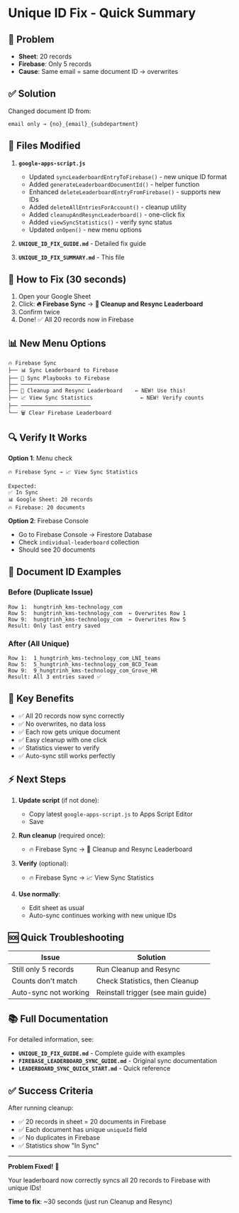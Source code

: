 # Unique ID Fix - Quick Summary

## 🐛 Problem
- **Sheet**: 20 records
- **Firebase**: Only 5 records
- **Cause**: Same email = same document ID → overwrites

## ✅ Solution
Changed document ID from:
```
email only → {no}_{email}_{subdepartment}
```

## 🔧 Files Modified
1. **`google-apps-script.js`**
   - Updated `syncLeaderboardEntryToFirebase()` - new unique ID format
   - Added `generateLeaderboardDocumentId()` - helper function
   - Enhanced `deleteLeaderboardEntryFromFirebase()` - supports new IDs
   - Added `deleteAllEntriesForAccount()` - cleanup utility
   - Added `cleanupAndResyncLeaderboard()` - one-click fix
   - Added `viewSyncStatistics()` - verify sync status
   - Updated `onOpen()` - new menu options

2. **`UNIQUE_ID_FIX_GUIDE.md`** - Detailed fix guide
3. **`UNIQUE_ID_FIX_SUMMARY.md`** - This file

## 🚀 How to Fix (30 seconds)

1. Open your Google Sheet
2. Click: **🔥 Firebase Sync** → **🧹 Cleanup and Resync Leaderboard**
3. Confirm twice
4. Done! ✅ All 20 records now in Firebase

## 📊 New Menu Options

```
🔥 Firebase Sync
├── 📊 Sync Leaderboard to Firebase
├── 🔄 Sync Playbooks to Firebase
├── ──────────────────────
├── 🧹 Cleanup and Resync Leaderboard    ← NEW! Use this!
├── 📈 View Sync Statistics               ← NEW! Verify counts
├── ──────────────────────
└── 🗑️ Clear Firebase Leaderboard
```

## 🔍 Verify It Works

**Option 1**: Menu check
```
🔥 Firebase Sync → 📈 View Sync Statistics

Expected:
✅ In Sync
📊 Google Sheet: 20 records
🔥 Firebase: 20 documents
```

**Option 2**: Firebase Console
- Go to Firebase Console → Firestore Database
- Check `individual-leaderboard` collection
- Should see 20 documents

## 📝 Document ID Examples

### Before (Duplicate Issue)
```
Row 1:  hungtrinh_kms-technology_com
Row 5:  hungtrinh_kms-technology_com  ← Overwrites Row 1
Row 9:  hungtrinh_kms-technology_com  ← Overwrites Row 5
Result: Only last entry saved
```

### After (All Unique)
```
Row 1:  1_hungtrinh_kms-technology_com_LNI_teams
Row 5:  5_hungtrinh_kms-technology_com_BCD_Team
Row 9:  9_hungtrinh_kms-technology_com_Grove_HR
Result: All 3 entries saved ✅
```

## 🎯 Key Benefits

- ✅ All 20 records now sync correctly
- ✅ No overwrites, no data loss
- ✅ Each row gets unique document
- ✅ Easy cleanup with one click
- ✅ Statistics viewer to verify
- ✅ Auto-sync still works perfectly

## ⚡ Next Steps

1. **Update script** (if not done):
   - Copy latest `google-apps-script.js` to Apps Script Editor
   - Save

2. **Run cleanup** (required once):
   - 🔥 Firebase Sync → 🧹 Cleanup and Resync Leaderboard
   
3. **Verify** (optional):
   - 🔥 Firebase Sync → 📈 View Sync Statistics

4. **Use normally**:
   - Edit sheet as usual
   - Auto-sync continues working with new unique IDs

## 🆘 Quick Troubleshooting

| Issue | Solution |
|-------|----------|
| Still only 5 records | Run Cleanup and Resync |
| Counts don't match | Check Statistics, then Cleanup |
| Auto-sync not working | Reinstall trigger (see main guide) |

## 📚 Full Documentation

For detailed information, see:
- **`UNIQUE_ID_FIX_GUIDE.md`** - Complete guide with examples
- **`FIREBASE_LEADERBOARD_SYNC_GUIDE.md`** - Original sync documentation
- **`LEADERBOARD_SYNC_QUICK_START.md`** - Quick reference

## ✅ Success Criteria

After running cleanup:
- ✅ 20 records in sheet = 20 documents in Firebase
- ✅ Each document has unique `uniqueId` field
- ✅ No duplicates in Firebase
- ✅ Statistics show "In Sync"

---

**Problem Fixed!** 🎉

Your leaderboard now correctly syncs all 20 records to Firebase with unique IDs!

**Time to fix**: ~30 seconds (just run Cleanup and Resync)

